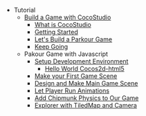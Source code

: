 - Tutorial
	- [Build a Game with CocoStudio](../tutorial/build-a-game-with-cocostudio/en.md)
		- [What is CocoStudio](../tutorial/build-a-game-with-cocostudio/what-is-cocostudio/en.md)
		- [Getting Started](../tutorial/build-a-game-with-cocostudio/getting-started/en.md)
		- [Let's Build a Parkour Game](../tutorial/build-a-game-with-cocostudio/lets-build-a-parkour-game/en.md)
		- [Keep Going](../tutorial/build-a-game-with-cocostudio/keep-going/en.md)
	- Pakour Game with Javascript
		- [Setup Development Environment](../tutorial/parkour-game-with-javascript/1.0-setup-development-environment/en.md)
			- [Hello World Cocos2d-html5](../tutorial/parkour-game-with-javascript/1.1-hello-world-cocos2d-html5/en.md)
		- [Make your First Game Scene](../tutorial/parkour-game-with-javascript/2.0-make-your-first-game-scene/en.md)
		- [Design and Make Main Game Scene](../tutorial/parkour-game-with-javascript/3.0-design-and-make-main-game-scene/en.md)
		- [Let Player Run Animations](../tutorial/parkour-game-with-javascript/4.0-let-player-run-animations/en.md)
		- [Add Chipmunk Physics to Our Game](../tutorial/parkour-game-with-javascript/5.0-Add-Chipmunk-Physics-to-Our-Game/en.md)
		- [Explorer with TiledMap and Camera](../tutorial/parkour-game-with-javascript/6.0-explorer-with-tiledMap-and-camera/en.md)
		
		

